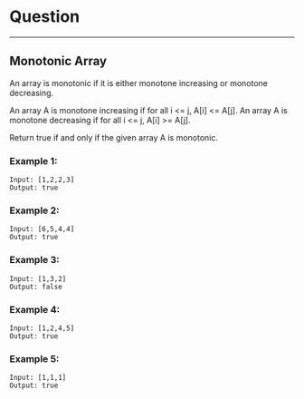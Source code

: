 # Question

-----------------

## Monotonic Array
An array is monotonic if it is either monotone increasing or monotone decreasing. <br>

An array A is monotone increasing if for all i <= j, A[i] <= A[j].  An array A is monotone decreasing if for all i <= j, A[i] >= A[j]. <br>

Return true if and only if the given array A is monotonic. <br>


### Example 1:
```
Input: [1,2,2,3]
Output: true
```

### Example 2:
```
Input: [6,5,4,4]
Output: true
```

### Example 3:
```
Input: [1,3,2]
Output: false
```
### Example 4:
```
Input: [1,2,4,5]
Output: true
```
### Example 5:
```
Input: [1,1,1]
Output: true
```

